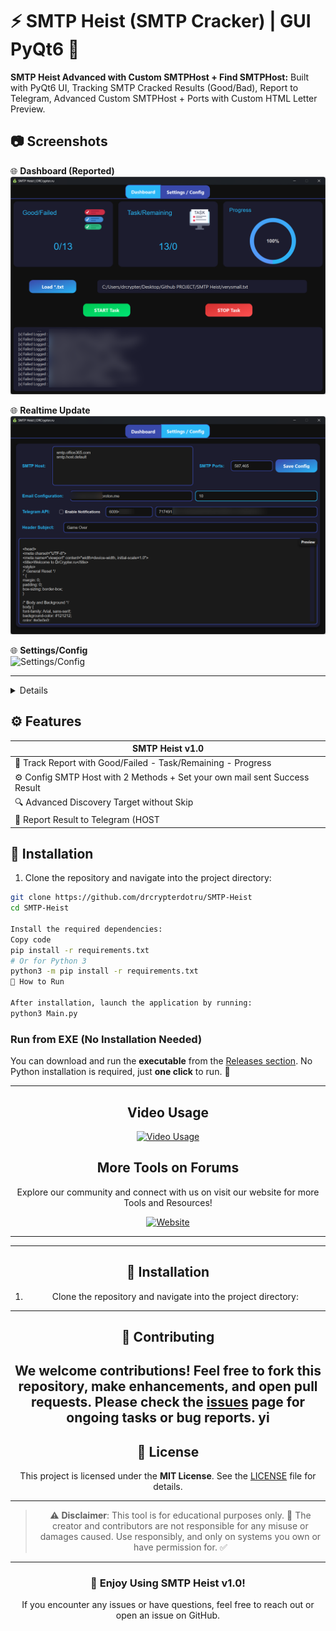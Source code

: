 # ⚡ SMTP Heist (SMTP Cracker) | GUI PyQt6 🤖

**SMTP Heist Advanced with Custom SMTPHost + Find SMTPHost:** Built with PyQt6 UI, Tracking SMTP Cracked Results (Good/Bad), Report to Telegram, Advanced Custom SMTPHost + Ports with Custom HTML Letter Preview.

## 📷 Screenshots

🌐 **Dashboard (Reported)**  
![Dashboard](https://github.com/drcrypterdotru/SMTP-Heist/blob/main/Screenshot/demo_1.png)

🌐 **Realtime Update**  
![Realtime Update](https://github.com/drcrypterdotru/SMTP-Heist/blob/main/Screenshot/demo_2.png)

🌐 **Settings/Config**  
![Settings/Config](https://github.com/drcrypterdotru/SMTP-Heist/blob/main/Screenshot/demo_3.png)

---
<details>
SMTP Heist is an Open Source tool useful for those trying to crack/pentest SMTP for a Single Host, Multi Host, or Multi Port services. You can modify settings in the UI under the **Settings/Config** tab.

Two main things to discover the host with your email combo:
1. **Target Hostname** of the SMTP Service. - Enter the host of your choice, for example, `smtp.gmail.com`.
2. **Input SMTP Host** 
You can also add more domains and configurations to the **Config.ini** under the line:  
`smtp_subdomain = smtp, smtpout, webmail` [Add More](https://github.com/drcrypterdotru/SMTP-Heist/Sub_SMTP.txt) .

**Support File => Load `*.txt`**  
Your combo file (`list_combo.txt`) must contain the following format:
- `HOST|PORT|EMAIL|PASSWORD` or
- `EMAIL|PASSWORD`.

If your combo list contains `email:password`, replace `:` with `|`. Invalid or empty combos will be skipped automatically.

</details>

## ⚙️ Features

| SMTP Heist v1.0          |
|--------------------------|
| 🔄 Track Report with Good/Failed - Task/Remaining - Progress        |
| ⚙️ Config SMTP Host with 2 Methods + Set your own mail sent Success Result          |
| 🔍 Advanced Discovery Target without Skip |
| 📜 Report Result to Telegram (HOST|PORT|EMAIL|PASSWORD) & Got Results set in the email inbox or spam |


## 🚒 Installation

1. Clone the repository and navigate into the project directory:

```bash
git clone https://github.com/drcrypterdotru/SMTP-Heist
cd SMTP-Heist

Install the required dependencies:
Copy code
pip install -r requirements.txt
# Or for Python 3
python3 -m pip install -r requirements.txt
🚀 How to Run

After installation, launch the application by running:
python3 Main.py
```

### Run from EXE (No Installation Needed)

You can download and run the **executable** from the [Releases section](https://github.com/drcrypterdotru/SMTP-Heist/releases). No Python installation is required, just **one click** to run. 🎉


---


<div style="text-align: center;">

## Video Usage 
[![Video Usage](#.png)](https://www.youtube.com/watch?v=#)

## More Tools on Forums

Explore our community and connect with us on visit our website for more Tools and Resources!

[![Website](https://drcrypter.ru/data/assets/logo/logo1.png)](https://drcrypter.ru)

---

---

## 🚒 Installation

1. Clone the repository and navigate into the project directory:


---

## 🤝 Contributing

We welcome contributions! Feel free to fork this repository, make enhancements, and open pull requests. Please check the [issues](#) page for ongoing tasks or bug reports.
yi
---

## 📜 License

This project is licensed under the **MIT License**. See the [LICENSE](LICENSE) file for details.

---

> ⚠️ **Disclaimer**: This tool is for educational purposes only. 🏫 The creator and contributors are not responsible for any misuse or damages caused. Use responsibly, and only on systems you own or have permission for. ✅

---

### 🎉 Enjoy Using SMTP Heist v1.0! 

If you encounter any issues or have questions, feel free to reach out or open an issue on GitHub.
